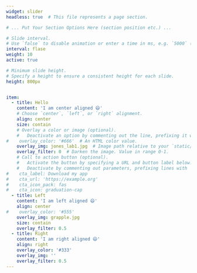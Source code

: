 ```yaml
---
widget: slider
headless: true  # This file represents a page section.

# ... Put Your Section Options Here (section position etc.) ...

# Slide interval.
# Use `false` to disable animation or enter a time in ms, e.g. `5000` (5s).
interval: flase
weight: 10
active: true

# Minimum slide height.
# Specify a height to ensure a consistent height for each slide.
height: 800px


item:
  - title: Hello
    content: 'I am center aligned 😄'
    # Choose `center`, `left`, or `right` alignment.
    align: center
    size: contain 
    # Overlay a color or image (optional).
    #   Deactivate an option by commenting out the line, prefixing it with `#`.
#    overlay_color: '#666'  # An HTML color value.
    overlay_img: jones_lab1.jpg  # Image path relative to your `static/media/` folder
    overlay_filter: 0  # Darken the image. Value in range 0-1.
    # Call to action button (optional).
    #   Activate the button by specifying a URL and button label below.
    #   Deactivate by commenting out parameters, prefixing lines with `#`.
#    cta_label: Download my app
#    cta_url: 'https://example.org'
#    cta_icon_pack: fas
#    cta_icon: graduation-cap
  - title: Left
    content: 'I am left aligned 😄'
    align: center
#    overlay_color: '#555'
    overlay_img: grapple.jpg
    size: contain
    overlay_filter: 0.5
  - title: Right
    content: 'I am right aligned 😄'
    align: right
    overlay_color: '#333'
    overlay_img: ''
    overlay_filter: 0.5
---
```

